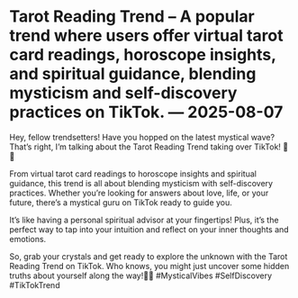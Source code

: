 # Tarot Reading Trend – A popular trend where users offer virtual tarot card readings, horoscope insights, and spiritual guidance, blending mysticism and self-discovery practices on TikTok. — 2025-08-07

Hey, fellow trendsetters! Have you hopped on the latest mystical wave? That’s right, I’m talking about the Tarot Reading Trend taking over TikTok! 🔮✨

From virtual tarot card readings to horoscope insights and spiritual guidance, this trend is all about blending mysticism with self-discovery practices. Whether you’re looking for answers about love, life, or your future, there’s a mystical guru on TikTok ready to guide you.

It’s like having a personal spiritual advisor at your fingertips! Plus, it’s the perfect way to tap into your intuition and reflect on your inner thoughts and emotions.

So, grab your crystals and get ready to explore the unknown with the Tarot Reading Trend on TikTok. Who knows, you might just uncover some hidden truths about yourself along the way!🌙✨ #MysticalVibes #SelfDiscovery #TikTokTrend